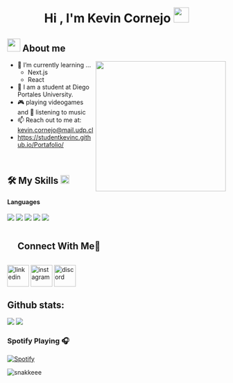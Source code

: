 <!--horizontal divider(gradiant)-->
<h1 align="center"><b>Hi , I'm Kevin Cornejo </b><img src="https://media.giphy.com/media/hvRJCLFzcasrR4ia7z/giphy.gif" width="35"></h1>
<!--  -->


<!--About Me-->

## <picture><img src = "https://github.com/7oSkaaa/7oSkaaa/blob/main/Images/about_me.gif?raw=true" width = 30px></picture> About me

<picture> <img align="right" src="https://media.giphy.com/media/SWoSkN6DxTszqIKEqv/giphy.gif" width = 300px></picture>

- 🌱 I’m currently learning ...
  - Next.js
  - React
- :school: I am a student at Diego Portales University.
- 🎮 playing videogames and 🎵 listening to music
- 📫 Reach out to me at: <a href="kevin.cornejo@mail.udp.cl">kevin.cornejo@mail.udp.cl</a>
-  https://studentkevinc.github.io/Portafolio/

<br>

## 🛠️ My Skills <picture> <img src = "https://github.com/7oSkaaa/7oSkaaa/blob/main/Images/Programming_Languages.gif?raw=true" width = 20px>
<h4> Languages </h4>
<span> 
  <img src="https://img.shields.io/badge/HTML5-E34F26?style=for-the-badge&logo=html5&logoColor=white">
  <img src="https://img.shields.io/badge/CSS3-1572B6?style=for-the-badge&logo=css3&logoColor=white">
  <img src="https://img.shields.io/badge/JavaScript-F7DF1E?style=for-the-badge&logo=javascript&logoColor=black">
  <img src="https://img.shields.io/badge/Java-ED8B00?style=for-the-badge&logo=java&logoColor=white">
  <img src="https://img.shields.io/badge/c++-%2300599C.svg?style=for-the-badge&logo=c%2B%2B&logoColor=white">

  <!-- Connect with me -->
<!--h2 without bottom border-->
<div id="user-content-toc">
  <ul>
    <summary><h2 style="display: inline-block">Connect With Me🤝</h2></summary>
  </ul>
</div>

<!--icons and links-->

<a href="https://www.linkedin.com/in/kevin-cornejo-calqu%C3%ADn-341212366/"><img align="center" src="https://user-images.githubusercontent.com/88904952/234979284-68c11d7f-1acc-4f0c-ac78-044e1037d7b0.png" alt="linkedin" height="50" width="50" /></a>
<a href="https://www.instagram.com/kevx_cn/" target="blank"><img align="center" src="https://user-images.githubusercontent.com/88904952/234981169-2dd1e58f-4b7e-468c-8213-034ba62156c3.png" alt="instagram" height="50" width="50" /></a>
<a  target="blank"><img align="center" src="https://user-images.githubusercontent.com/88904952/234982627-019fd336-6248-453c-9b05-97c13fd1d207.png" alt="discord" height="50" width="50" /></a>
  
</p>

  <h2>Github stats:</h2> 

[![](https://github-readme-stats.vercel.app/api?username=StudentKevinC&show_icons=true&theme=tokyonight&hide_border=true&locale=en)](https://github.com/valentinawerle)
[![](https://github-readme-streak-stats.herokuapp.com/?user=StudentKevinC&theme=material-palenight)](https://github.com/valentinawerle)

### Spotify Playing 🎧

[![Spotify](https://novatorem.visualbean.vercel.app/api/spotify)](https://open.spotify.com/user/1112981871)

![snakkeee](https://github.com/user-attachments/assets/767354e9-fe1e-4009-b421-2f49388bfda5)
